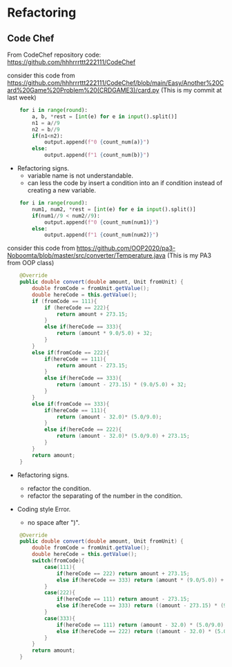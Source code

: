 # Refactoring
## Code Chef

From CodeChef repository code: https://github.com/hhhrrrttt222111/CodeChef

consider this code from https://github.com/hhhrrrttt222111/CodeChef/blob/main/Easy/Another%20Card%20Game%20Problem%20(CRDGAME3)/card.py
(This is my commit at last week)

```python
    for i in range(round):
        a, b, *rest = [int(e) for e in input().split()]
        n1 = a//9
        n2 = b//9
        if(n1<n2):
            output.append(f"0 {count_num(a)}")
        else:
            output.append(f"1 {count_num(b)}")
```

- Refactoring signs.
  - variable name is not understandable.
  - can less the code by insert a condition into an if condition instead of creating a new variable.
  
```python
    for i in range(round):
        num1, num2, *rest = [int(e) for e in input().split()]
        if(num1//9 < num2//9):
            output.append(f"0 {count_num(num1)}")
        else:
            output.append(f"1 {count_num(num2)}")
```

consider this code from https://github.com/OOP2020/pa3-Noboomta/blob/master/src/converter/Temperature.java
(This is my PA3 from OOP class)

```java
    @Override
    public double convert(double amount, Unit fromUnit) {
        double fromCode = fromUnit.getValue();
        double hereCode = this.getValue();
        if (fromCode == 111){
            if (hereCode == 222){
                return amount + 273.15;
            }
            else if(hereCode == 333){
                return (amount * 9.0/5.0) + 32;
            }
        }
        else if(fromCode == 222){
            if(hereCode == 111){
                return amount - 273.15;
            }
            else if(hereCode == 333){
                return (amount - 273.15) * (9.0/5.0) + 32;
            }
        }
        else if(fromCode == 333){
            if(hereCode == 111){
                return (amount - 32.0)* (5.0/9.0);
            }
            else if(hereCode == 222){
                return (amount - 32.0)* (5.0/9.0) + 273.15;
            }
        }
        return amount;
    }
```

- Refactoring signs.
  - refactor the condition.
  - refactor the separating of the number in the condition.

- Coding style Error.
  - no space after ")".

```java
    @Override
    public double convert(double amount, Unit fromUnit) {
        double fromCode = fromUnit.getValue();
        double hereCode = this.getValue();
        switch(fromCode){
            case(111){
                if(hereCode == 222) return amount + 273.15;
                else if(hereCode == 333) return (amount * (9.0/5.0)) + 32;
            }
            case(222){
                if(hereCode == 111) return amount - 273.15;
                else if(hereCode == 333) return ((amount - 273.15) * (9.0/5.0)) + 32;
            }
            case(333){
                if(hereCode == 111) return (amount - 32.0) * (5.0/9.0);
                else if(hereCode == 222) return ((amount - 32.0) * (5.0/9.0)) + 273.15;
            }
        }
        return amount;
    }
```